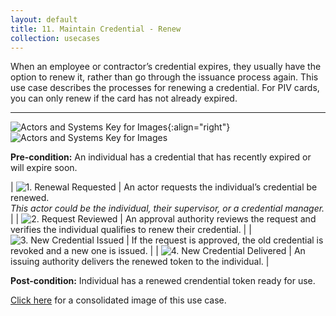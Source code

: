 ```yaml
---
layout: default
title: 11. Maintain Credential - Renew
collection: usecases
---
```


When an employee or contractor’s credential expires, they usually have the option to renew it, rather than go through the issuance process again. This use case describes the processes for renewing a credential.
For PIV cards, you can only renew if the card has not already expired.

---

![Actors and Systems Key for Images](../../img/usecases/clabelmaintain.png){:align="right"}
![Actors and Systems Key for Images](../../img/usecases/renewkey.png)

**Pre-condition:** An individual has a credential that has recently expired or will expire soon.

| ![1. Renewal Requested](../../img/usecases/renew1.png)  | An actor requests the individual’s credential be renewed. <br/><em> This actor could be the individual, their supervisor, or a credential manager.</em> |
| ![2. Request Reviewed](../../img/usecases/renew2.png)  | An approval authority reviews the request and verifies the individual qualifies to renew their credential. |
| ![3. New Credential Issued](../../img/usecases/renew3.png)  | If the request is approved, the old credential is revoked and a new one is issued. |
| ![4. New Credential Delivered](../../img/usecases/renew4.png)  | An issuing authority delivers the renewed token to the individual. |

**Post-condition:** Individual has a renewed crendential token ready for use.

[Click here](../../img/Renew.png) for a consolidated image of this use case.

